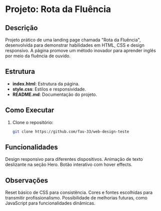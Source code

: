 # Projeto: Rota da Fluência

## Descrição

Projeto prático de uma landing page chamada "Rota da Fluência", desenvolvida para demonstrar habilidades em HTML, CSS e design responsivo. A página promove um método inovador para aprender inglês por meio da fluência de ouvido.

## Estrutura

- **index.html**: Estrutura da página.
- **style.css**: Estilos e responsividade.
- **README.md**: Documentação do projeto.

## Como Executar

1. Clone o repositório:
   ```bash
   git clone https://github.com/fau-33/web-design-teste
   ```

## Funcionalidades

Design responsivo para diferentes dispositivos.
Animação de texto deslizante na seção Hero.
Botão interativo com hover effects.

## Observações

Reset básico de CSS para consistência.
Cores e fontes escolhidas para transmitir profissionalismo.
Possibilidade de melhorias futuras, como JavaScript para funcionalidades dinâmicas.
